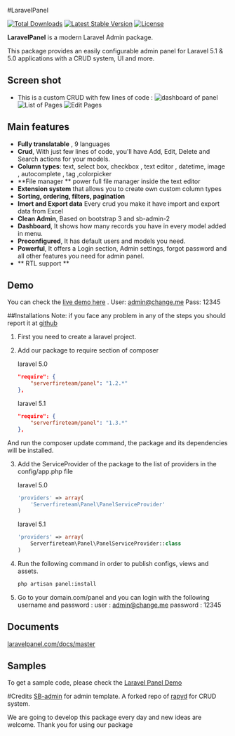 #LaravelPanel

[![Total Downloads](https://poser.pugx.org/serverfireteam/panel/downloads.svg)](https://packagist.org/packages/serverfireteam/panel)
[![Latest Stable Version](https://poser.pugx.org/serverfireteam/panel/v/stable.svg)](https://packagist.org/packages/serverfireteam/panel)
[![License](https://poser.pugx.org/serverfireteam/panel/license.svg)](https://packagist.org/packages/serverfireteam/panel)

**LaravelPanel** is a modern Laravel Admin package. 

This package provides an easily configurable admin panel for Laravel 5.1 & 5.0  applications with a CRUD system, UI and more.

## Screen shot 
- This is a custom CRUD with few lines of code :
![dashboard of panel](https://raw.githubusercontent.com/serverfireteam/panel/master/public/img/serverfire-panel-dashboard.jpg)
![List of Pages](https://raw.githubusercontent.com/serverfireteam/panel/master/public/img/serverfire-panel-crud.jpg)
![Edit Pages](https://raw.githubusercontent.com/serverfireteam/panel/master/public/img/serverfire-panel-crud-edit.jpg)

## Main features


- **Fully translatable** , 9 languages
- **Crud**, With just few lines of code, you'll have Add, Edit, Delete and Search actions for your models.
- **Column types**: text, select box, checkbox , text editor , datetime, image , autocomplete  , tag ,colorpicker 
- **File manager ** power full file manager inside the text editor 
- **Extension system** that allows you to create own custom column types
- **Sorting, ordering, filters, pagination**
- **Imort and Export data** Every  crud you make it have import and export data from Excel  
- **Clean Admin**, Based on bootstrap 3 and sb-admin-2 
- **Dashboard**, It shows how many records you have in every model added in menu.
- **Preconfigured**, It has default users and models you need.
- **Powerful**, It offers a Login section, Admin settings, forgot password and all other features you need for admin panel.
- ** RTL support **


## Demo 
You can check the [live demo here](http://demo.serverfire.net/panel) .
User: admin@change.me
Pass: 12345 

##Installations 
Note: if you face any problem in any of the steps you should report it at [github](https://github.com/serverfireteam/panel/issues/new)

1. First you need to create a laravel project.

2. Add our package to require section of composer 
    
    laravel 5.0
    ```json
    "require": {
        "serverfireteam/panel": "1.2.*"
    },
    ```
    laravel 5.1
    ```json
    "require": {
        "serverfireteam/panel": "1.3.*"
    },
    ```

And run the composer update command, the package and its dependencies will be installed.

3. Add the ServiceProvider of the package to the list of providers in the config/app.php file

    laravel 5.0
    ```php
    'providers' => array(
        'Serverfireteam\Panel\PanelServiceProvider'
    )
    ```
    laravel 5.1
    ```php
    'providers' => array(
        Serverfireteam\Panel\PanelServiceProvider::class
    )
    ```

4. Run the following command in order to publish configs, views and assets.  

    ```bash
    php artisan panel:install

    ```
5. Go to your domain.com/panel and you can login with the following username and password :
    user : admin@change.me
    password : 12345


## Documents    
[laravelpanel.com/docs/master](http://laravelpanel.com/docs/master) 

## Samples
To get a sample code, please check the [Laravel Panel Demo](https://github.com/laravelpanel/demo)

#Credits 
[SB-admin](http://startbootstrap.com/template-overviews/sb-admin/) for admin template.
A forked repo of [rapyd](http://rapyd.com) for CRUD system.


We are going to develop this package every day and new ideas are welcome.
Thank you for using our package 

